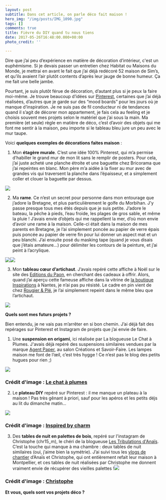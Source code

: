 ```yaml
---
layout: post
subtitle: Dans cet article, on parle déco fait maison !
hero_img: "/img/posts/IMG_1090.jpg"
tags: []
comments: true
title: Fièvre du DIY quand tu nous tiens
date: 2017-05-26T16:48:00.000+00:00
photo_credit: ''

---
```

Dire que j’ai peu d’expérience en matière de décoration d’intérieur, c'est un euphémisme. Si je devais passer un entretien chez Habitat ou Maisons du Monde, je mettrai en avant le fait que j’ai déjà redécoré 52 maison de Sim’s, et qu’ils avaient l’air plutôt contents d’après leur jauge de bonne humeur. Ça me fait une belle jambe.


Pourtant, je suis plutôt férue de décoration, d’autant plus si je peux la faire moi-même. Je trouve beaucoup d’idées sur [Pinterest](https://fr.pinterest.com/lespetitshugues/), certaines que j’ai déjà réalisées, d’autres que je garde sur des “mood boards” pour les jours où je manque d’inspiration. Je ne suis pas de fil conducteur ni de tendances quand il s’agit de décorer mon appartement, je fais cela au feeling et je choisis souvent mes projets selon le matériel que j’ai sous la main. Ma première (et seule) règle en matière de déco, c’est d’avoir des objets qui me font me sentir à la maison, peu importe si le tableau bleu jure un peu avec le mur taupe.


Voici **quelques exemples de décorations faites maison** :


1. Mon **étagère murale**. C’est une idée 100% Pinterest, qui m’a permise d’habiller le grand mur de mon lit sans le remplir de posters. Pour cela, j’ai juste acheté une planche étroite et une baguette chez Bricorama que j’ai repeintes en blanc. Mon père m’a aidée à la fixer au mur avec de grandes vis qui traversent la planche dans l’épaisseur, et a simplement coller et clouer la baguette par dessus.


![](/img/posts/IMG_0390.jpg)




2. Ma **rame**. Ce n’est un secret pour personne dans mon entourage que j’adore la Bretagne, et plus particulièrement le golfe du Morbihan. J’y passe presque tous mes étés depuis que je suis petite. J’adore le bateau, la pêche à pieds, l’eau froide, les plages de gros sable, et même la pluie ! J’avais envie d’objets qui me rappellent la mer, d’où mon envie d’avoir une rame à la maison. Celle-ci était dans la maison de mes parents en Bretagne, je l’ai simplement poncée au papier de verre épais puis poncée au papier de verre fin pour lui donner un aspect mat et un peu blanchi. J’ai ensuite posé du masking tape (quand je vous disais que j’étais amateure…) pour délimiter les contours de la peinture, et j’ai peint à l’acrylique.


![](/img/posts/IMG_1091.jpg)![](/img/posts/IMG_1090.jpg)




3. Mon **tableau cœur d’artichaut**. J’avais repéré cette affiche à Noël sur le site des [Editions du Paon](http://www.leseditionsdupaon.fr/), en cherchant des cadeaux à offrir. Alors, quand j’ai aperçu cette fameuse affiche dans la vitrine de [la boutique Inspirations](http://www.inspirations.fr/) à Nantes, je n’ai pas pu résisté. Le cadre en pin vient de chez [Rougier & Plé](http://www.rougier-ple.fr/), je l’ai simplement repeint dans le même bleu que l’artichaut.


![](/img/posts/IMG_1077.jpg)




**Quels sont mes futurs projets ?**


Bien entendu, je ne vais pas m’arrêter en si bon chemin. J’ai déjà fait des repérages sur Pinterest et Instagram de projets que j’ai envie de faire.


1. Une **suspension en origami**, ici réalisée par La blogueuse Le Chat à Plumes. J'avais déjà repéré des suspensions similaires vendues par la marque [Agent Paper](http://www.agentpaper.com/2956-abat-jour-arine.html), au salon Créations et Savoir-Faire. Les lampes maison me font de l’œil, c’est très hygge ! Ce n’est pas le blog des petits hugues pour rien ;)


![](/img/posts/luminaire.jpg)




### Crédit d'image : [Le chat à plumes](http://deplumeusedechats.blogspot.fr/2014/02/lampe-geoball-terminee.html)


2. Le **plateau DIY** repéré sur Pinterest : il me manque un plateau à la maison ! Pas très gênant à priori, sauf pour les apéros et les petits déjs au lit du dimanche matin…


![](/img/posts/Plateau%20DIY-1.jpg)




### Crédit d'image : [Inspired by charm](http://inspiredbycharm.com/)


3. Des **tables de nuit en palettes de bois**, repéré sur l'instagram de Christophe (chr15_m), le chéri de la blogueuse [Les Tribulations d'Anaïs](http://tribulationsdanais.com/).  C’est la touche qui manque à ma chambre : deux tables de nuit similaires (oui, j’aime bien la symétrie). J’ai suivi tous les [vlogs de chantier](https://www.youtube.com/playlist?list=PLFy1r58Oqwi_CfHOOjnRXUrMNUfFW3pj9) d’Anaïs et Christophe, qui ont entièrement refait leur maison à Montpellier, et ces tables de nuit réalisées par Christophe me donnent vraiment envie de récupérer des vieilles palettes !![](/img/tabouret-1.jpg)


### Crédit d'image : [Christophe](https://www.instagram.com/p/BQLT03CBZLb/?taken-by=chr15_m)



**Et vous, quels sont vos projets déco ?**